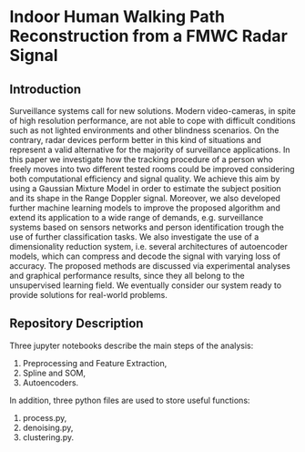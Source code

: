 # Indoor Human Walking Path Reconstruction from a FMWC Radar Signal

## Introduction
Surveillance systems call for new solutions. Modern
video-cameras, in spite of high resolution performance, are
not able to cope with difficult conditions such as not lighted
environments and other blindness scenarios. On the contrary,
radar devices perform better in this kind of situations and
represent a valid alternative for the majority of surveillance
applications. In this paper we investigate how the tracking
procedure of a person who freely moves into two different
tested rooms could be improved considering both computational
efficiency and signal quality. We achieve this aim by using
a Gaussian Mixture Model in order to estimate the subject
position and its shape in the Range Doppler signal. Moreover, we
also developed further machine learning models to improve the
proposed algorithm and extend its application to a wide range
of demands, e.g. surveillance systems based on sensors networks
and person identification trough the use of further classification
tasks. We also investigate the use of a dimensionality reduction
system, i.e. several architectures of autoencoder models, which
can compress and decode the signal with varying loss of accuracy.
The proposed methods are discussed via experimental analyses
and graphical performance results, since they all belong to the
unsupervised learning field. We eventually consider our system
ready to provide solutions for real-world problems.

## Repository Description
Three jupyter notebooks describe the main steps of the analysis:
1. Preprocessing and Feature Extraction,
2. Spline and SOM,
3. Autoencoders.

In addition, three python files are used to store useful functions:
1. process.py,
2. denoising.py,
3. clustering.py.

